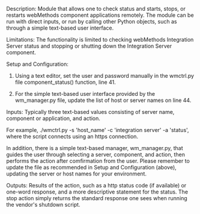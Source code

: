 Description:  Module that allows one to check status and starts, stops, or restarts webMethods component applications remotely.  The module can be run with direct inputs, or run by calling other Python objects, such as through a simple text-based user interface.

Limitations: The functionality is limited to checking webMethods Integration Server status and stopping or shutting down the Integration Server component.

Setup and Configuration:

1. Using a text editor, set the user and password manually in the wmctrl.py file component_status() function, line 41.

2. For the simple text-based user interface provided by the wm_manager.py file, update the list of host or server names on line 44.

Inputs: Typically three text-based values consisting of server name, component or application, and action.

For example, ./wmctrl.py -s 'host_name' -c 'integration server' -a 'status', where the script connects using an https connection.

In addition, there is a simple text-based manager, wm_manager.py, that guides the user through selecting a server, component, and action, then performs the action after comfirmation from the user.  Please remember to update the file as recommended in Setup and Configuration (above), updating the server or host names for your environment.

Outputs: Results of the action, such as a http status code (if available) or one-word response, and a more descriptive statement for the status.  The stop action simply returns the standard response one sees when running the vendor's shutdown script.
